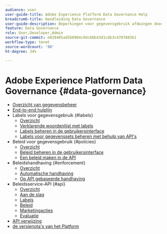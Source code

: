 ```yaml
---
audience: user
user-guide-title: Adobe Experience Platform Data Governance Help
breadcrumb-title: Handleiding Data Governance
user-guide-description: Beperkingen voor gegevensgebruik afdwingen door labels, marketingacties en het beleid voor governance te gebruiken.
feature: Data Governance
role: User,Developer,Admin
source-git-commit: e828485ad5b0904c9dc66b43d1cdb3c4707885b1
workflow-type: tm+mt
source-wordcount: '90'
ht-degree: 34%

---
```



# Adobe Experience Platform Data Governance {#data-governance}

* [Overzicht van gegevensbeheer](home.md)
* [End-to-end hulplijn](./e2e.md)
* Labels voor gegevensgebruik {#labels}
   * [Overzicht](labels/overview.md)
   * [Verklarende woordenlijst met labels](labels/reference.md)
   * [Labels beheren in de gebruikersinterface](labels/user-guide.md)
   * [Labels voor gegevenssets beheren met behulp van API&#39;s](labels/dataset-api.md)
* Beleid voor gegevensgebruik {#policies}
   * [Overzicht](policies/overview.md)
   * [Beleid beheren in de gebruikersinterface](policies/user-guide.md)
   * [Een beleid maken in de API](policies/create.md)
* Beleidshandhaving {#enforcement}
   * [Overzicht](enforcement/overview.md)
   * [Automatische handhaving](enforcement/auto-enforcement.md)
   * [Op API gebaseerde handhaving](enforcement/api-enforcement.md)
* Beleidsservice-API {#api}
   * [Overzicht](api/overview.md)
   * [Aan de slag](api/getting-started.md)
   * [Labels](api/labels.md)
   * [Beleid](api/policies.md)
   * [Marketingacties](api/marketing-actions.md)
   * [Evaluatie](api/evaluation.md)
* [ API verwijzing ](https://www.adobe.io/experience-platform-apis/references/policy-service/)
* [ de versienota&#39;s van het Platform ](https://experienceleague.adobe.com/en/docs/experience-platform/release-notes/latest)